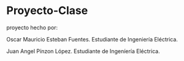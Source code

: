 # Proyecto-Clase
proyecto hecho por:

Oscar Mauricio Esteban Fuentes.
Estudiante de Ingeniería Eléctrica.

Juan Angel Pínzon López.
Estudiante de Ingeníería Eléctrica.
